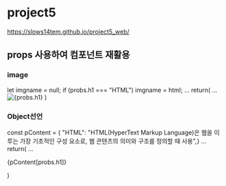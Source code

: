 # project5
https://slows14tem.github.io/project5_web/

## props 사용하여 컴포넌트 재활용

### image
let imgname = null;
if (probs.h1 === "HTML") imgname = html;
...
return(
  ...
  <img src={imgname} alt={probs.h1} />
)

### Object선언
const pContent = {
  "HTML": "HTML(HyperText Markup Language)은 웹을 이루는 가장 기초적인 구성 요소로, 웹 콘텐츠의 의미와 구조를 정의할 때 사용",}
...
return(
  ...
  <p>{pContent[probs.h1]}</p>
)